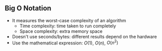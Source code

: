 ## Big O Notation
- It measures the worst-case complexity of an algorithm
  - Time complexity: time taken to run completely
  - Space complexity: extra memory space
- Doesn't use seconds/bytes: different results depend on the hardware
- Use the mathematical expression: $O(1)$, $O(n)$, $O(n^2)$
